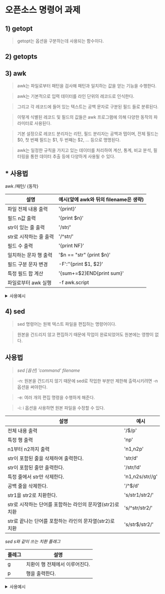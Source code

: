 # 오픈소스 명령어 과제

## 1) **getopt**
> getopt는 옵션을 구분하는데 사용되는 함수이다.

## 2) **getopts**



## 3) **awk**
> awk는 파일로부터 패턴을 검사해 패턴과 일치하는 값을 얻는 기능을 수행한다.

> awk는 기본적으로 입력 데이터를 라인 단위의 레코드로 인식한다. 

> 그리고 각 레코드에 들어 있는 텍스트는 공백 문자로 구분된 필드 들로 분류된다. 

> 이렇게 식별된 레코드 및 필드의 값들은 awk 프로그램에 의해 다양한 동작의 파라미터로 사용된다.

> 기본 설정으로 레코드 분리자는 리턴, 필드 분리자는 공백과 탭이며, 전체 필드는 $0, 첫 번째 필드는 $1, 두 번째는 $2, ... 등으로 명명된다.

> awk는 일정한 규칙을 가지고 있는 데이터를 처리하여 계산, 통계, 비교 분석, 필터링을 통한 데이터 추출 등에 다양하게 사용될 수 있다.

## * 사용법

awk /패턴/ {동작}

|설명|예시(앞에 awk와 뒤의 filename은 생략)|
|------|-------|
|파일 전체 내용 출력|'{print}'|
|필드 n값 출력|'{print $n}'|
|str이 있는 줄 출력|'/str/'|
|str로 시작하는  줄 출력|'/^str/'|
|필드 수 출력|'{print NF}'|
|일치하는 문자 행 출력|'$n == "str" {print $n}'|
|필드 구분 문자 변경|-F':''{print $1, $2}'|
|특정 필드 합 계산|'{sum+=$2}END{print sum}'|
|파일로부터 awk 실행|-f awk.script|


<details> 
<summary>사용예시</summary>
<div markdown="1">

## 출력결과

### $ awk '{print}' awk_example.txt

가게이름	가격	위치

탱고아구찜	40000	광주 삼각동

김성용아구찜	28000	광주 문흥동


포미아구찜	15000	목포 하당

해안식당	49000	광주 상무지구

장어나라	29000	광주 문흥동

대게나라	싯가	광주 상무지구

---

### $ awk '{print $1}' awk_example.txt
가게이름

탱고아구찜

김성용아구찜

포미아구찜

해안식당

장어나라

대게나라

---

### $ awk '/아구찜/' awk_example.txt
탱고아구찜	40000	광주 삼각동

김성용아구찜	28000	광주 문흥동

포미아구찜	15000	목포 하당

---

### $ awk '/^장어/' awk_example.txt
장어나라        29000   광주 문흥동

---

### $ awk '{print NF}' awk_example.txt
3
4
0
4
0
4
0
4
0
4
0
4

---

### $ awk '$1 == "대게나라" {print $1"\t" $2"\t" $3"\t" $4}' awk_example.txt
대게나라        싯가    광주    상무지구

---

### $ awk -F'\t' '{print $1 $2}' awk_example.txt	//필드 분리자
가게이름가격

탱고아구찜40000

김성용아구찜28000

포미아구찜15000

해안식당49000

장어나라29000

대게나라싯가

---

### $ awk '{sum+=$2}END{print sum}' awk_example.txt
161000

---

</div>
</details>

## 4) **sed**
> sed 명령어는 원복 텍스트 파일을 편집하는 명령어이다.

> 원본을 건드리지 않고 편집하기 때문에 작업이 완료되었어도 원본에는 영향이 없다.

## 사용법

> *sed [옵션] 'command' filename*

> -n: 원본을 건드리지 않기 때문에 sed로 작업한 부분만 제한해 출력시키려면 -n 옵션을 써야한다.

> -e: 여러 개의 편집 명령을 수행하게 해준다.

> -i: i 옵션을 사용하면 원본 파일을 수정할 수 있다.


|설명|예시|
|------|-------|
|전체 내용 출력|'/$/p'|
|특정 행 출력|'np'|
|n1부터 n2까지 출력|'n1,n2p'|
|str이 포함된 줄을 삭제하여 출력한다.|'str/d'|
|str이 포함된 줄만 출력한다.|'/str/!d'|
|특정 줄에서 str만 삭제한다.|'n1,n2s/str//g'|
|공백 줄을 삭제한다.|'/^$/d'|
|str1을 str2로 치환한다.|'s/str1/str2/'|
|str로 시작하는 단어를 포함하는 라인의 문자열(str2)로 치환|'s/^str/str2/'|
|str로 끝나는 단어를 포함하는 라인의 문자열(str2)로 치환|'s/str$/str2/'|


*sed s와 같이 쓰는 치환 플래그*

|플레그|설명|
|-----|-----|
|g|치환이 행 전체에서 이루어진다.|
|p|행을 출력한다.|


<details> 
<summary>사용예시</summary>
<div markdown="1">

## 출력결과

### $ cat sed_example.txt
Two minus one

I can see you're doing really good without me, baby

Two minus one

I'm doing great myself

Hope you know I am

'Cause I'm not lonely, lonely, lonely, lonely, yeah

Lonely, lonely, lonely, lonely, yeah

Two minus one

I'm super fine

I don't need you anymore

---

### $ sed -n '/$/p' example.txt
Two minus one

I can see you're doing really good without me, baby

Two minus one

I'm doing great myself

Hope you know I am

'Cause I'm not lonely, lonely, lonely, lonely, yeah

Lonely, lonely, lonely, lonely, yeah

Two minus one

I'm super fine

I don't need you anymore

---

### $ sed  sed -n '3p' example.txt
Two minus one

---

### $ sed -n '1,2p' example.txt
Two minus one

I can see you're doing really good without me, baby


---

### $ sed '/lonely,/d' example.txt
Two minus one

I can see you're doing really good without me, baby

Two minus one

I'm doing great myself

Hope you know I am

Two minus one

I'm super fine

I don't need you anymore

---

### $ sed '/Two/!d' example.txt
Two minus one

Two minus one

Two minus one

---

### $ sed -n '1,5s/minus//gp' example.txt
Two  one

Two  one

---

### $ sed -n 's/'Cause/Because/p' example.txt
Because I'm not lonely, lonely, lonely, lonely, yeah

---

### $ sed -n 's/^Hope/hell/p' example.txt
hell you know I am

---

### $ sed 's/one$/Two/' example.txt
Two minus one

I can see you're doing really good without me, baby

Two minus one

I'm doing great myself

Hope you know I am

'Cause I'm not lonely, lonely, lonely, lonely, yeah

Lonely, lonely, lonely, lonely, yeah

Two minus one

I'm super fine

I don't need you anymore


</div>
</details>


